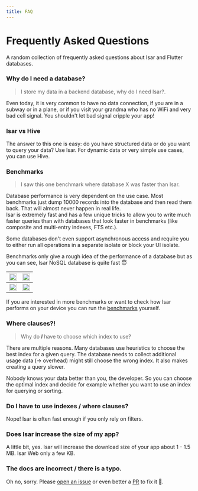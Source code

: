 ```yaml
---
title: FAQ
---
```


# Frequently Asked Questions

A random collection of frequently asked questions about Isar and Flutter databases.

### Why do I need a database?

> I store my data in a backend database, why do I need Isar?.

Even today, it is very common to have no data connection, if you are in a subway or in a plane, or if you visit your grandma who has no WiFi and very bad cell signal. You shouldn't let bad signal cripple your app!

### Isar vs Hive

The answer to this one is easy: do you have structured data or do you want to query your data? Use Isar. For dynamic data or very simple use cases, you can use Hive.

### Benchmarks

> I saw this one benchmark where database X was faster than Isar.

Database performance is very dependent on the use case. Most benchmarks just dump 10000 records into the database and then read them back. That will almost never happen in real life.  
Isar is extremely fast and has a few unique tricks to allow you to write much faster queries than with databases that look faster in benchmarks (like composite and multi-entry indexes, FTS etc.).

Some databases don't even support asynchronous access and require you to either run all operations in a separate isolate or block your UI isolate.

Benchmarks only give a rough idea of the performance of a database but as you can see, Isar NoSQL database is quite fast 😇

<img src="https://raw.githubusercontent.com/isar/isar/main/.github/assets/benchmarks/insert.png" width="100%" /> | <img src="https://raw.githubusercontent.com/isar/isar/main/.github/assets/benchmarks/query.png" width="100%" />
--- | ---
<img src="https://raw.githubusercontent.com/isar/isar/main/.github/assets/benchmarks/delete.png" width="100%" /> | <img src="https://raw.githubusercontent.com/isar/isar/main/.github/assets/benchmarks/size.png" width="100%" />

If you are interested in more benchmarks or want to check how Isar performs on your device you can run the [benchmarks](https://github.com/isar/isar_benchmark) yourself.


### Where clauses?!

> Why do **_I_** have to choose which index to use?

There are multiple reasons. Many databases use heuristics to choose the best index for a given query. The database needs to collect additional usage data (-> overhead) might still choose the wrong index. It also makes creating a query slower.

Nobody knows your data better than you, the developer. So you can choose the optimal index and decide for example whether you want to use an index for querying or sorting.

### Do I have to use indexes / where clauses?

Nope! Isar is often fast enough if you only rely on filters.

### Does Isar increase the size of my app?

A little bit, yes. Isar will increase the download size of your app about 1 - 1.5 MB. Isar Web only a few KB.

### The docs are incorrect / there is a typo.

Oh no, sorry. Please [open an issue](https://github.com/isar/isar/issues/new/choose) or even better a [PR](https://github.com/isar/docs) to fix it 💪.
